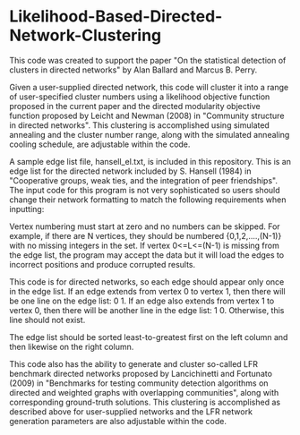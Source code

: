 # Likelihood-Based-Directed-Network-Clustering
This code was created to support the paper "On the statistical detection of clusters in directed networks" by Alan Ballard and Marcus B. Perry. 

Given a user-supplied directed network, this code will cluster it into a range of user-specified cluster numbers using a likelihood objective function proposed in the current paper and the directed modularity objective function proposed by Leicht and Newman (2008) in "Community structure in directed networks". 
This clustering is accomplished using simulated annealing and the cluster number range, along with the simulated annealing cooling schedule, are adjustable within the code.

A sample edge list file, hansell_el.txt, is included in this repository. This is an edge list for the directed network included by S. Hansell (1984) in "Cooperative groups, weak ties, and the integration of peer friendships". The input code for this program is not very sophisticated so users should change their network formatting to match the following requirements when inputting:

Vertex numbering must start at zero and no numbers can be skipped. For example, if there are N vertices, they should be numbered {0,1,2,....,(N-1)} with no missing integers in the set. If vertex 0<=L<=(N-1) is missing from the edge list, the program may accept the data but it will load the edges to incorrect positions and produce corrupted results.

This code is for directed networks, so each edge should appear only once in the edge list. If an edge extends from vertex 0 to vertex 1, then there will be one line on the edge list: 0 1. If an edge also extends from vertex 1 to vertex 0, then there will be another line in the edge list: 1 0. Otherwise, this line should not exist. 

The edge list should be sorted least-to-greatest first on the left column and then likewise on the right column.

This code also has the ability to generate and cluster so-called LFR benchmark directed networks proposed by Lancichinetti and Fortunato (2009) in "Benchmarks for testing community detection algorithms on directed and weighted graphs with overlapping communities", along with corresponding ground-truth solutions.
This clustering is accomplished as described above for user-supplied networks and the LFR network generation parameters are also adjustable within the code.







